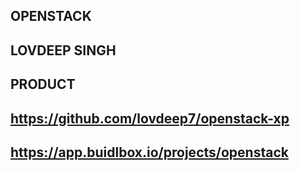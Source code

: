 ## OPENSTACK

## LOVDEEP SINGH

## PRODUCT

## https://github.com/lovdeep7/openstack-xp

## https://app.buidlbox.io/projects/openstack
